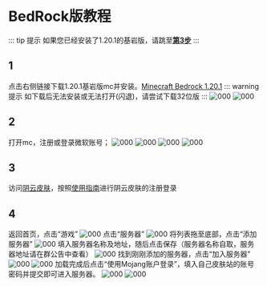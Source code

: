 # BedRock版教程
::: tip 提示
如果您已经安装了1.20.1的基岩版，请跳至[**第3步**](#_3)
:::
## 1
点击右侧链接下载1.20.1基岩版mc并安装。[Minecraft Bedrock 1.20.1](https://mcapks.net/info/MS4yMC4xLjAy/32e6835e669aa1ffe5fe344c37b6cd7e.html)
::: warning 提示
如下载后无法安装或无法打开(闪退)，请尝试下载32位版
:::
![000](./1.png)
![000](./8.jpg)
## 2
打开mc，注册或登录微软账号；
![000](./7.jpg)
![000](./10.jpg)
![000](./11.jpg)
![000](./12.jpg)
## 3
访问[阴云皮肤](https://skin.yinyuns.top/)，按照[使用指南](https://docs.yinyuns.top/yinyunskin/guide/create-account)进行阴云皮肤的注册登录
## 4
返回首页，点击“游戏”
![000](./6.jpg)
点击“服务器”
![000](./5.jpg)
将列表拖至底部，点击“添加服务器”
![000](./4.jpg)
填入服务器名称及地址，随后点击保存（服务器名称自取，服务器地址请在群公告中查看）
![000](./13.jpg)
找到刚刚添加的服务器，点击“加入服务器”
![000](./3.jpg)
![000](./14.jpg)
加载完成后点击“使用Mojang账户登录”，填入自己皮肤站的账号密码并提交即可进入服务器。
![000](./2.jpg)
![000](./15.jpg)
